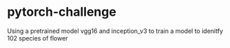 # pytorch-challenge
Using a pretrained model vgg16 and inception_v3 to train a model to idenitfy 102 species of flower
